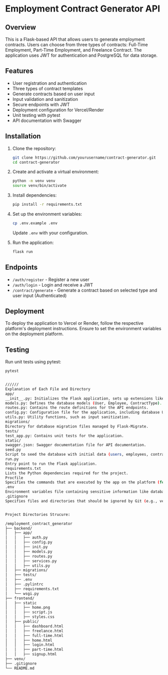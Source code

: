 # Employment Contract Generator API

## Overview
This is a Flask-based API that allows users to generate employment contracts. Users can choose from three types of contracts: Full-Time Employment, Part-Time Employment, and Freelance Contract. The application uses JWT for authentication and PostgreSQL for data storage.

## Features
- User registration and authentication
- Three types of contract templates
- Generate contracts based on user input
- Input validation and sanitization
- Secure endpoints with JWT
- Deployment configuration for Vercel/Render
- Unit testing with pytest
- API documentation with Swagger

## Installation

1. Clone the repository:
    ```bash
    git clone https://github.com/yourusername/contract-generator.git
    cd contract-generator
    ```

2. Create and activate a virtual environment:
    ```bash
    python -m venv venv
    source venv/bin/activate
    ```

3. Install dependencies:
    ```bash
    pip install -r requirements.txt
    ```

4. Set up the environment variables:
    ```bash
    cp .env.example .env
    ```
   Update `.env` with your configuration.

5. Run the application:
    ```bash
    flask run
    ```

## Endpoints

- `/auth/register` - Register a new user
- `/auth/login` - Login and receive a JWT
- `/contract/generate` - Generate a contract based on selected type and user input (Authenticated)

## Deployment

To deploy the application to Vercel or Render, follow the respective platform's deployment instructions. Ensure to set the environment variables on the deployment platform.

## Testing

Run unit tests using pytest:
```bash
pytest


//////
Explanation of Each File and Directory
app/
__init__.py: Initializes the Flask application, sets up extensions like SQLAlchemy, Migrate, and JWT, and registers the blueprint for routes.
models.py: Defines the database models (User, Employee, ContractType).
routes.py: Contains the route definitions for the API endpoints.
config.py: Configuration file for the application, including database URI and secret keys.
utils.py: Utility functions, such as input sanitization.
migrations/
Directory for database migration files managed by Flask-Migrate.
tests/
test_app.py: Contains unit tests for the application.
static/
swagger.json: Swagger documentation file for API documentation.
seed.py
Script to seed the database with initial data (users, employees, contract types).
run.py
Entry point to run the Flask application.
requirements.txt
Lists the Python dependencies required for the project.
Procfile
Specifies the commands that are executed by the app on the platform (for deployment purposes).
.env
Environment variables file containing sensitive information like database URI and secret keys.
.gitignore
Specifies files and directories that should be ignored by Git (e.g., venv/, .env, __pycache__/).


Project Directories Strucure:

/employment_contract_generator
├── backend/
│   ├── app/     
│   │   ├── auth.py             
│   │   ├── config.py  
│   │   ├── init.py     
│   │   ├── models.py           
│   │   ├── routes.py           
│   │   ├── services.py         
│   │   ├── utils.py            
│   ├── migrations/             
│   ├── tests/                  
│   ├── .env                           
│   ├── .pylintrc     
│   ├── requirements.txt           
│   └── wsgi.py                 
├── frontend/
│   ├── static
│   │   ├── home.png          
│   │   ├── script.js 
│   │   ├── styles.css                      
│   ├── public/  
│   │   ├── dashboard.html    
│   │   ├── freelance.html       
│   │   ├── full-time.html
│   │   ├── home.html     
│   │   ├── login.html
│   │   ├── part-time.html
│   │   ├── signup.html
├── venv/
├── .gitignore
└── README.md  
